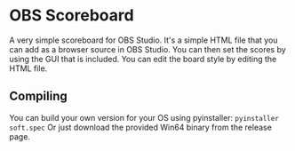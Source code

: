 # OBS Scoreboard

A very simple scoreboard for OBS Studio. It's a simple HTML file that you can add as a browser source in OBS Studio.
You can then set the scores by using the GUI that is included.
You can edit the board style by editing the HTML file. 


## Compiling

You can build your own version for your OS using pyinstaller: `pyinstaller soft.spec`
Or just download the provided Win64 binary from the release page.
